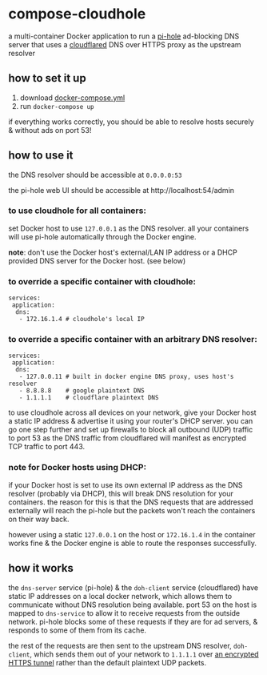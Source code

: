 # compose-cloudhole

a multi-container Docker application to run a [pi-hole](https://hub.docker.com/r/pihole/pihole) ad-blocking DNS server that uses a [cloudflared](https://hub.docker.com/r/visibilityspots/cloudflared) DNS over HTTPS proxy as the upstream resolver

## how to set it up

1. download [docker-compose.yml](/docker-compose.yml)
1. run `docker-compose up`

if everything works correctly, you should be able to resolve hosts securely & without ads on port 53!

## how to use it

the DNS resolver should be accessible at `0.0.0.0:53`

the pi-hole web UI should be accessible at http://localhost:54/admin

### to use cloudhole for all containers:
set Docker host to use `127.0.0.1` as the DNS resolver. all your containers will use pi-hole automatically through the Docker engine.

**note**: don't use the Docker host's external/LAN IP address or a DHCP provided DNS server for the Docker host. (see below)

### to override a specific container with cloudhole:
```
services:
 application:
  dns:
   - 172.16.1.4 # cloudhole's local IP
```

### to override a specific container with an arbitrary DNS resolver:
```
services:
 application:
  dns:
   - 127.0.0.11 # built in docker engine DNS proxy, uses host's resolver
   - 8.8.8.8    # google plaintext DNS
   - 1.1.1.1    # cloudflare plaintext DNS
```

to use cloudhole across all devices on your network, give your Docker host a static IP address & advertise it using your router's DHCP server. you can go one step further and set up firewalls to block all outbound (UDP) traffic to port 53 as the DNS traffic from cloudflared will manifest as encrypted TCP traffic to port 443.

### note for Docker hosts using DHCP:

if your Docker host is set to use its own external IP address as the DNS resolver (probably via DHCP), this will break DNS resolution for your containers. the reason for this is that the DNS requests that are addressed externally will reach the pi-hole but the packets won't reach the containers on their way back.

however using a static `127.0.0.1` on the host or `172.16.1.4` in the container works fine & the Docker engine is able to route the responses successfully.

## how it works

the `dns-server` service (pi-hole) & the `doh-client` service (cloudflared) have static IP addresses on a local docker network, which allows them to communicate without DNS resolution being available. port 53 on the host is mapped to `dns-service` to allow it to receive requests from the outside network. pi-hole blocks some of these requests if they are for ad servers, & responds to some of them from its cache.

the rest of the requests are then sent to the upstream DNS resolver, `doh-client`, which sends them out of your network to `1.1.1.1` over [an encrypted HTTPS tunnel](https://en.wikipedia.org/wiki/DNS_over_HTTPS) rather than the default plaintext UDP packets.
